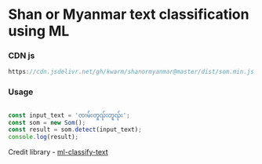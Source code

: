 # Shan or Myanmar text classification using ML

### CDN js

```javascript
https://cdn.jsdelivr.net/gh/kwarm/shanormyanmar@master/dist/som.min.js
```

### Usage

```javascript

const input_text = 'ၸၢမ်းတူၺ်းတူၺ်း';
const som = new Som();
const result = som.detect(input_text);
console.log(result);

```

Credit library - [ml-classify-text](https://www.npmjs.com/package/ml-classify-text)
